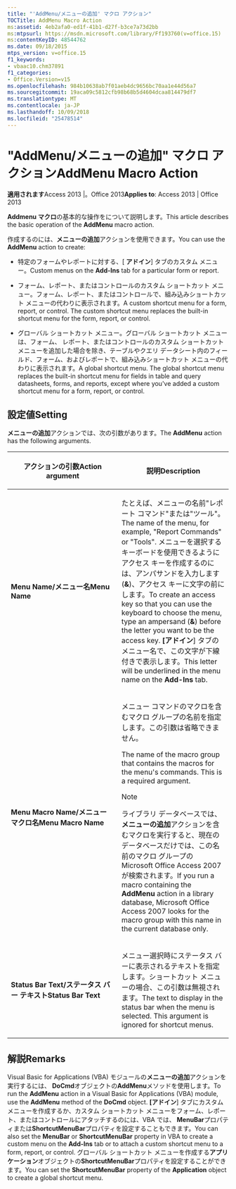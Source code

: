 ```yaml
---
title: "'AddMenu/メニューの追加' マクロ アクション"
TOCTitle: AddMenu Macro Action
ms:assetid: 4eb2afa0-ed1f-41b1-d27f-b3ce7a73d2bb
ms:mtpsurl: https://msdn.microsoft.com/library/Ff193760(v=office.15)
ms:contentKeyID: 48544762
ms.date: 09/18/2015
mtps_version: v=office.15
f1_keywords:
- vbaac10.chm37891
f1_categories:
- Office.Version=v15
ms.openlocfilehash: 984b10638ab7f01aeb4dc9656bc70aa1e44d56a7
ms.sourcegitcommit: 19aca09c5812cfb98b68b5d4604dcaa814479df7
ms.translationtype: MT
ms.contentlocale: ja-JP
ms.lasthandoff: 10/09/2018
ms.locfileid: "25478514"
---
```

# <a name="addmenu-macro-action"></a><span data-ttu-id="fa05f-102">"AddMenu/メニューの追加" マクロ アクション</span><span class="sxs-lookup"><span data-stu-id="fa05f-102">AddMenu Macro Action</span></span>


<span data-ttu-id="fa05f-103">**適用されます**Access 2013 |。Office 2013</span><span class="sxs-lookup"><span data-stu-id="fa05f-103">**Applies to**: Access 2013 | Office 2013</span></span>

<span data-ttu-id="fa05f-104">**Addmenu マクロ**の基本的な操作をについて説明します。</span><span class="sxs-lookup"><span data-stu-id="fa05f-104">This article describes the basic operation of the **AddMenu** macro action.</span></span>

<span data-ttu-id="fa05f-105">作成するのには、**メニューの追加**アクションを使用できます。</span><span class="sxs-lookup"><span data-stu-id="fa05f-105">You can use the **AddMenu** action to create:</span></span>

- <span data-ttu-id="fa05f-106">特定のフォームやレポートに対する、[ **アドイン**] タブのカスタム メニュー。</span><span class="sxs-lookup"><span data-stu-id="fa05f-106">Custom menus on the **Add-Ins** tab for a particular form or report.</span></span>

- <span data-ttu-id="fa05f-p101">フォーム、レポート、またはコントロールのカスタム ショートカット メニュー。フォーム、レポート、またはコントロールで、組み込みショートカット メニューの代わりに表示されます。</span><span class="sxs-lookup"><span data-stu-id="fa05f-p101">A custom shortcut menu for a form, report, or control. The custom shortcut menu replaces the built-in shortcut menu for the form, report, or control.</span></span>

- <span data-ttu-id="fa05f-p102">グローバル ショートカット メニュー。グローバル ショートカット メニューは、フォーム、 レポート、またはコントロールのカスタム ショートカット メニューを追加した場合を除き、テーブルやクエリ データシート内のフィールド、フォーム、およびレポートで、組み込みショートカット メニューの代わりに表示されます。</span><span class="sxs-lookup"><span data-stu-id="fa05f-p102">A global shortcut menu. The global shortcut menu replaces the built-in shortcut menu for fields in table and query datasheets, forms, and reports, except where you've added a custom shortcut menu for a form, report, or control.</span></span>

## <a name="setting"></a><span data-ttu-id="fa05f-111">設定値</span><span class="sxs-lookup"><span data-stu-id="fa05f-111">Setting</span></span>

<span data-ttu-id="fa05f-112">**メニューの追加**アクションでは、次の引数があります。</span><span class="sxs-lookup"><span data-stu-id="fa05f-112">The **AddMenu** action has the following arguments.</span></span>

<table>
<colgroup>
<col style="width: 50%" />
<col style="width: 50%" />
</colgroup>
<thead>
<tr class="header">
<th><p><span data-ttu-id="fa05f-113">アクションの引数</span><span class="sxs-lookup"><span data-stu-id="fa05f-113">Action argument</span></span></p></th>
<th><p><span data-ttu-id="fa05f-114">説明</span><span class="sxs-lookup"><span data-stu-id="fa05f-114">Description</span></span></p></th>
</tr>
</thead>
<tbody>
<tr class="odd">
<td><p><span data-ttu-id="fa05f-115"><strong>Menu Name/メニュー名</strong></span><span class="sxs-lookup"><span data-stu-id="fa05f-115"><strong>Menu Name</strong></span></span></p></td>
<td><p><span data-ttu-id="fa05f-116">たとえば、メニューの名前&quot;レポート コマンド&quot;または&quot;ツール&quot;。</span><span class="sxs-lookup"><span data-stu-id="fa05f-116">The name of the menu, for example, &quot;Report Commands&quot; or &quot;Tools&quot;.</span></span> <span data-ttu-id="fa05f-117">メニューを選択するキーボードを使用できるようにアクセス キーを作成するのには、アンパサンドを入力します (<strong>&amp;</strong>)、アクセス キーに文字の前にします。</span><span class="sxs-lookup"><span data-stu-id="fa05f-117">To create an access key so that you can use the keyboard to choose the menu, type an ampersand (<strong>&amp;</strong>) before the letter you want to be the access key.</span></span> <span data-ttu-id="fa05f-118"><strong>[アドイン</strong>] タブのメニュー名で、この文字が下線付きで表示します。</span><span class="sxs-lookup"><span data-stu-id="fa05f-118">This letter will be underlined in the menu name on the <strong>Add-Ins</strong> tab.</span></span></p></td>
</tr>
<tr class="even">
<td><p><span data-ttu-id="fa05f-119"><strong>Menu Macro Name/メニュー マクロ名</strong></span><span class="sxs-lookup"><span data-stu-id="fa05f-119"><strong>Menu Macro Name</strong></span></span></p></td>
<td><p><span data-ttu-id="fa05f-p104">メニュー コマンドのマクロを含むマクロ グループの名前を指定します。この引数は省略できません。 

</span><span class="sxs-lookup"><span data-stu-id="fa05f-p104">The name of the macro group that contains the macros for the menu's commands. This is a required argument.</span></span></p>

> [!NOTE]
> <span data-ttu-id="fa05f-122">ライブラリ データベースでは、**メニューの追加**アクションを含むマクロを実行すると、現在のデータベースだけでは、この名前のマクロ グループの Microsoft Office Access 2007 が検索されます。</span><span class="sxs-lookup"><span data-stu-id="fa05f-122">If you run a macro containing the **AddMenu** action in a library database, Microsoft Office Access 2007 looks for the macro group with this name in the current database only.</span></span>


<p></p></td>
</tr>
<tr class="odd">
<td><p><span data-ttu-id="fa05f-123"><strong>Status Bar Text/ステータス バー テキスト</strong></span><span class="sxs-lookup"><span data-stu-id="fa05f-123"><strong>Status Bar Text</strong></span></span></p></td>
<td><p><span data-ttu-id="fa05f-p105">メニュー選択時にステータス バーに表示されるテキストを指定します。ショートカット メニューの場合、この引数は無視されます。</span><span class="sxs-lookup"><span data-stu-id="fa05f-p105">The text to display in the status bar when the menu is selected. This argument is ignored for shortcut menus.</span></span></p></td>
</tr>
</tbody>
</table>


## <a name="remarks"></a><span data-ttu-id="fa05f-126">解説</span><span class="sxs-lookup"><span data-stu-id="fa05f-126">Remarks</span></span>

<span data-ttu-id="fa05f-127">Visual Basic for Applications (VBA) モジュールの**メニューの追加**アクションを実行するには、 **DoCmd**オブジェクトの**AddMenu**メソッドを使用します。</span><span class="sxs-lookup"><span data-stu-id="fa05f-127">To run the **AddMenu** action in a Visual Basic for Applications (VBA) module, use the **AddMenu** method of the **DoCmd** object.</span></span> <span data-ttu-id="fa05f-128">**[アドイン**] タブにカスタム メニューを作成するか、カスタム ショートカット メニューをフォーム、レポート、またはコントロールにアタッチするのには、VBA では、 **MenuBar**プロパティまたは**ShortcutMenuBar**プロパティを設定することもできます。</span><span class="sxs-lookup"><span data-stu-id="fa05f-128">You can also set the **MenuBar** or **ShortcutMenuBar** property in VBA to create a custom menu on the **Add-Ins** tab or to attach a custom shortcut menu to a form, report, or control.</span></span> <span data-ttu-id="fa05f-129">グローバル ショートカット メニューを作成する**アプリケーション**オブジェクトの**ShortcutMenuBar**プロパティを設定することができます。</span><span class="sxs-lookup"><span data-stu-id="fa05f-129">You can set the **ShortcutMenuBar** property of the **Application** object to create a global shortcut menu.</span></span>

